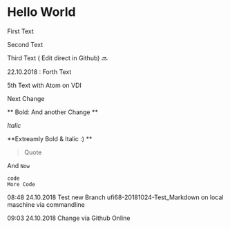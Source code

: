 # Hello World

First Text

Second Text

Third Text ( Edit direct in Github) :soon:

22.10.2018 : Forth Text

5th Text with Atom on VDI

Next Change

** Bold: And another Change **

*Italic*

**Extreamly Bold & Italic :) **

> Quote

And `Now`
```
code
More Code
```

08:48 24.10.2018
Test new Branch ufi68-20181024-Test_Markdown on local maschine via commandline

09:03 24.10.2018 
Change via Github Online 
